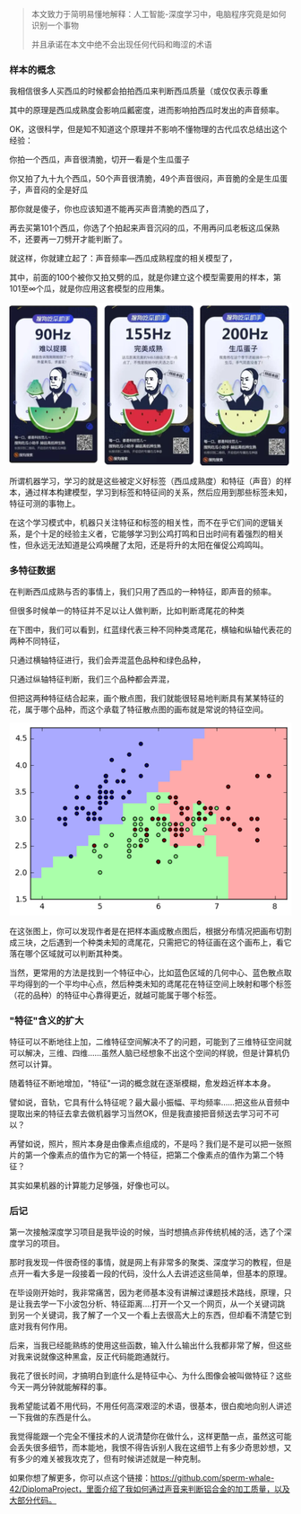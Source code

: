>本文致力于简明易懂地解释：人工智能-深度学习中，电脑程序究竟是如何识别一个事物
>
>并且承诺在本文中绝不会出现任何代码和晦涩的术语

### 样本的概念

我相信很多人买西瓜的时候都会拍拍西瓜来判断西瓜质量（或仅仅表示尊重

其中的原理是西瓜成熟度会影响瓜瓤密度，进而影响拍西瓜时发出的声音频率。

OK，这很科学，但是知不知道这个原理并不影响不懂物理的古代瓜农总结出这个经验：



你拍一个西瓜，声音很清脆，切开一看是个生瓜蛋子

你又拍了九十九个西瓜，50个声音很清脆，49个声音很闷，声音脆的全是生瓜蛋子，声音闷的全是好瓜

那你就是傻子，你也应该知道不能再买声音清脆的西瓜了，

再去买第101个西瓜，你选了个拍起来声音沉闷的瓜，不用再问瓜老板这瓜保熟不，还要再一刀劈开才能判断了。



就这样，你就建立起了：声音频率—西瓜成熟程度的相关模型了，

其中，前面的100个被你又拍又劈的瓜，就是你建立这个模型需要用的样本，第101至∞个瓜，就是你应用这套模型的应用集。

![【机器如何学习】-西瓜助手](Pictures/【机器如何学习】-西瓜助手.jpg)

所谓机器学习，学习的就是这些被定义好标签（西瓜成熟度）和特征（声音）的样本，通过样本构建模型，学习到标签和特征间的关系，然后应用到那些标签未知，特征可测的事物上。

在这个学习模式中，机器只关注特征和标签的相关性，而不在乎它们间的逻辑关系，是个十足的经验主义者，它能够学习到公鸡打鸣和日出时间有着强烈的相关性，但永远无法知道是公鸡唤醒了太阳，还是将升的太阳在催促公鸡鸣叫。

### 多特征数据

在判断西瓜成熟与否的事情上，我们只用了西瓜的一种特征，即声音的频率。

但很多时候单一的特征并不足以让人做判断，比如判断鸢尾花的种类

在下图中，我们可以看到，红蓝绿代表三种不同种类鸢尾花，横轴和纵轴代表花的两种不同特征，

只通过横轴特征进行，我们会弄混蓝色品种和绿色品种，

只通过纵轴特征判断，我们三个品种都会弄混，

但把这两种特征结合起来，画个散点图，我们就能很轻易地判断具有某某特征的花，属于哪个品种，而这个承载了特征散点图的画布就是常说的特征空间。

![二维特征空间](Pictures\【机器如何学习】-二维特征空间.png)

在这张图上，你可以发现作者是在把样本画成散点图后，根据分布情况把画布切割成三块，之后遇到一个种类未知的鸢尾花，只需把它的特征画在这个画布上，看它落在哪个区域就可以判断其种类。

当然，更常用的方法是找到一个特征中心，比如蓝色区域的几何中心、蓝色散点取平均得到的一个平均中心点，然后种类未知的鸢尾花在特征空间上映射和哪个标签（花的品种）的特征中心靠得更近，就越可能属于哪个标签。

### "特征"含义的扩大

特征可以不断地往上加，二维特征空间解决不了的问题，可能到了三维特征空间就可以解决，三维、四维……虽然人脑已经想象不出这个空间的样貌，但是计算机仍然可以计算。

随着特征不断地增加，"特征"一词的概念就在逐渐模糊，愈发趋近样本本身。

譬如说，音轨，它具有什么特征呢？最大最小振幅、平均频率……把这些从音频中提取出来的特征去拿去做机器学习当然OK，但是我直接把音频送去学习可不可以？

再譬如说，照片，照片本身是由像素点组成的，不是吗？我们是不是可以把一张照片的第一个像素点的值作为它的第一个特征，把第二个像素点的值作为第二个特征？

其实如果机器的计算能力足够强，好像也可以。

### 后记
第一次接触深度学习项目是我毕设的时候，当时想搞点非传统机械的活，选了个深度学习的项目。

那时我发现一件很奇怪的事情，就是网上有非常多的聚类、深度学习的教程，但是点开一看大多是一段接着一段的代码，没什么人去讲述这些简单，但基本的原理。

在毕设刚开始时，我非常痛苦，因为老师基本没有讲解过课题技术路线，原理，只是让我去学一下小波包分析、特征距离....打开一个又一个网页，从一个关键词跳到另一个关键词，我了解了一个又一个看上去很高大上的东西，但却看不清楚它到底对我有何作用。

后来，当我已经能熟练的使用这些函数，输入什么输出什么我都非常了解，但这些对我来说就像这种黑盒，反正代码能跑通就行。

我花了很长时间，才搞明白到底什么是特征中心、为什么图像会被叫做特征？这些今天一两分钟就能解释的事。

我希望能试着不用代码，不用任何高深艰涩的术语，很基本，很白痴地向别人讲述一下我做的东西是什么。

我觉得能跟一个完全不懂技术的人说清楚你在做什么，这样更酷一点，虽然这可能会丢失很多细节，而本能地，我恨不得告诉别人我在这细节上有多少奇思妙想，又有多少的难关被我攻克了，但有时候讲述就是一种克制。

如果你想了解更多，你可以点这个链接：https://github.com/sperm-whale-42/DiplomaProject，里面介绍了我如何通过声音来判断铝合金的加工质量，以及大部分代码。

